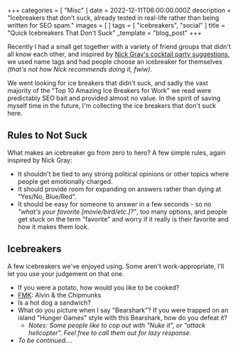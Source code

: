 +++
categories = [ "Misc" ]
date = 2022-12-11T06:00:00.000Z
description = "Icebreakers that don't suck, already tested in real-life rather than being written for SEO spam."
images = [ ]
tags = [ "icebreakers", "social" ]
title = "Quick Icebreakers That Don't Suck"
_template = "blog_post"
+++

Recently I had a small get together with a variety of friend groups that didn't all know each other, and inspired by [Nick Gray's cocktail party suggestions](https://party.pro/), we used name tags and had people choose an icebreaker for themselves _(that's not how Nick recommends doing it, fwiw)_.

We went looking for ice breakers that didn't suck, and sadly the vast majority of the "Top 10 Amazing Ice Breakers for Work" we read were predictably SEO bait and provided almost no value. In the spirit of saving myself time in the future, I'm collecting the ice breakers that don't suck here.

## Rules to Not Suck

What makes an icebreaker go from zero to hero? A few simple rules, again inspired by Nick Gray:

* It shouldn't be tied to any strong political opinions or other topics where people get emotionally charged.
* It should provide room for expanding on answers rather than dying at "Yes/No, Blue/Red".
* It should be easy for someone to answer in a few seconds - so no _"what's your favorite \[movie/bird/etc.\]?"_, too many options, and people get stuck on the term "favorite" and worry if it really is their favorite and how it makes them look.

## Icebreakers

A few icebreakers we've enjoyed using. Some aren't work-appropriate, I'll let you use your judgement on that one.

* If you were a potato, how would you like to be cooked?
* [FMK](https://www.urbandictionary.com/define.php?term=FMK): Alvin & the Chipmunks
* Is a hot dog a sandwich?
* What do you picture when I say "Bearshark"? If you were trapped on an island "Hunger Games" style with this Bearshark, how do you defeat it?
  * _Notes: Some people like to cop out with "Nuke it", or "attack helicopter". Feel free to call them out for lazy response._
* _To be continued...._
